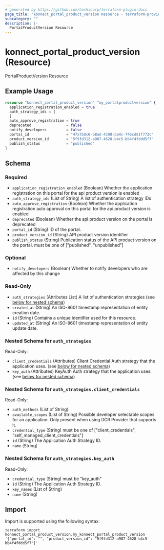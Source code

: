 ```yaml
---
# generated by https://github.com/hashicorp/terraform-plugin-docs
page_title: "konnect_portal_product_version Resource - terraform-provider-konnect"
subcategory: ""
description: |-
  PortalProductVersion Resource
---
```


# konnect_portal_product_version (Resource)

PortalProductVersion Resource

## Example Usage

```terraform
resource "konnect_portal_product_version" "my_portalproductversion" {
  application_registration_enabled = true
  auth_strategy_ids = [
  ]
  auto_approve_registration = true
  deprecated                = false
  notify_developers         = false
  portal_id                 = "47a7b8c6-b8ad-4388-ba4c-746cd81f772c"
  product_version_id        = "5f9fd312-a987-4628-b4c5-bb4f4fddd5f7"
  publish_status            = "published"
}
```

<!-- schema generated by tfplugindocs -->
## Schema

### Required

- `application_registration_enabled` (Boolean) Whether the application registration on this portal for the api product version is enabled
- `auth_strategy_ids` (List of String) A list of authentication strategy IDs
- `auto_approve_registration` (Boolean) Whether the application registration auto approval on this portal for the api product version is enabled
- `deprecated` (Boolean) Whether the api product version on the portal is deprecated
- `portal_id` (String) ID of the portal.
- `product_version_id` (String) API product version identifier
- `publish_status` (String) Publication status of the API product version on the portal. must be one of ["published", "unpublished"]

### Optional

- `notify_developers` (Boolean) Whether to notify developers who are affected by this change

### Read-Only

- `auth_strategies` (Attributes List) A list of authentication strategies (see [below for nested schema](#nestedatt--auth_strategies))
- `created_at` (String) An ISO-8601 timestamp representation of entity creation date.
- `id` (String) Contains a unique identifier used for this resource.
- `updated_at` (String) An ISO-8601 timestamp representation of entity update date.

<a id="nestedatt--auth_strategies"></a>
### Nested Schema for `auth_strategies`

Read-Only:

- `client_credentials` (Attributes) Client Credential Auth strategy that the application uses. (see [below for nested schema](#nestedatt--auth_strategies--client_credentials))
- `key_auth` (Attributes) KeyAuth Auth strategy that the application uses. (see [below for nested schema](#nestedatt--auth_strategies--key_auth))

<a id="nestedatt--auth_strategies--client_credentials"></a>
### Nested Schema for `auth_strategies.client_credentials`

Read-Only:

- `auth_methods` (List of String)
- `available_scopes` (List of String) Possible developer selectable scopes for an application. Only present when using DCR Provider that supports it.
- `credential_type` (String) must be one of ["client_credentials", "self_managed_client_credentials"]
- `id` (String) The Application Auth Strategy ID.
- `name` (String)


<a id="nestedatt--auth_strategies--key_auth"></a>
### Nested Schema for `auth_strategies.key_auth`

Read-Only:

- `credential_type` (String) must be "key_auth"
- `id` (String) The Application Auth Strategy ID.
- `key_names` (List of String)
- `name` (String)

## Import

Import is supported using the following syntax:

```shell
terraform import konnect_portal_product_version.my_konnect_portal_product_version '{"portal_id": "", "product_version_id": "5f9fd312-a987-4628-b4c5-bb4f4fddd5f7"}'
```
